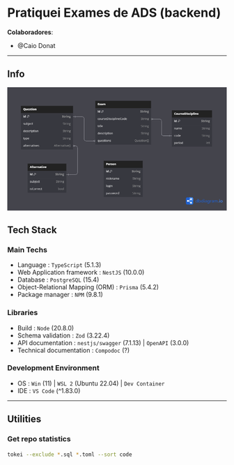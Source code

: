 # Pratiquei Exames de ADS (backend)

**Colaboradores**: 
  - @Caio Donat

---

## Info

[![ER Diagram on DBDiagram](public/pe-v1_0-0-alpha.png)](https://dbdiagram.io/embed/65e6865ecd45b569fb853dba)

## Tech Stack

### Main Techs

-   Language : `TypeScript` (5.1.3)
-   Web Application framework : `NestJS` (10.0.0)
-   Database : `PostgreSQL` (15.4)
-   Object-Relational Mapping (ORM) : `Prisma` (5.4.2)
-   Package manager : `NPM` (9.8.1)

### Libraries

-   Build : `Node` (20.8.0)
-   Schema validation : `Zod` (3.22.4)
-   API documentation : `nestjs/swagger` (7.1.13) | `OpenAPI` (3.0.0)
-   Technical documentation : `Compodoc` (?)

### Development Environment

-   OS : `Win` (11) | `WSL 2` (Ubuntu 22.04) | `Dev Container`
-   IDE : `VS Code` (^1.83.0)

---

## Utilities

### Get repo statistics

```bash
tokei --exclude *.sql *.toml --sort code
```